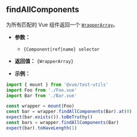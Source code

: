 ## findAllComponents

为所有匹配的 Vue 组件返回一个 [`WrapperArray`](../wrapper-array/)。

- **参数：**

  - `{Component|ref|name} selector`

- **返回值：** `{WrapperArray}`

- **示例：**

```js
import { mount } from '@vue/test-utils'
import Foo from './Foo.vue'
import Bar from './Bar.vue'

const wrapper = mount(Foo)
const bar = wrapper.findAllComponents(Bar).at(0)
expect(bar.exists()).toBeTruthy()
const bars = wrapper.findAllComponents(Bar)
expect(bar).toHaveLength(1)
```
